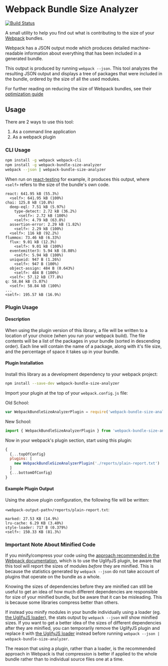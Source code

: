 Webpack Bundle Size Analyzer
============================

[![Build Status](https://travis-ci.org/robertknight/webpack-bundle-size-analyzer.svg?branch=master)](https://travis-ci.org/robertknight/webpack-bundle-size-analyzer)

A small utility to help you find out what is contributing
to the size of your [Webpack](http://webpack.github.io/) bundles.

Webpack has a JSON output mode which produces detailed machine-readable
information about everything that has been included in a generated bundle.

This output is produced by running `webpack --json`. This tool analyzes
the resulting JSON output and displays a tree of packages that were included
in the bundle, ordered by the size of all the used modules.

For further reading on reducing the size of Webpack bundles,
see their [optimization guide](http://webpack.github.io/docs/optimization.html)

## Usage

There are 2 ways to use this tool:

1. As a command line application
2. As a webpack plugin

### CLI Usage
```sh
npm install -g webpack webpack-cli
npm install -g webpack-bundle-size-analyzer
webpack --json | webpack-bundle-size-analyzer
```

When run on [react-testing](https://github.com/robertknight/react-testing) for example,
it produces this output, where `<self>` refers to the size of the bundle's own code.

````
react: 641.95 kB (55.3%)
  <self>: 641.95 kB (100%)
chai: 125.8 kB (10.8%)
  deep-eql: 7.51 kB (5.97%)
    type-detect: 2.72 kB (36.2%)
      <self>: 2.72 kB (100%)
    <self>: 4.79 kB (63.8%)
  assertion-error: 2.29 kB (1.82%)
    <self>: 2.29 kB (100%)
  <self>: 116 kB (92.2%)
flummox: 73.46 kB (6.33%)
  flux: 9.01 kB (12.3%)
    <self>: 9.01 kB (100%)
  eventemitter3: 5.94 kB (8.08%)
    <self>: 5.94 kB (100%)
  uniqueid: 947 B (1.26%)
    <self>: 947 B (100%)
  object-assign: 484 B (0.643%)
    <self>: 484 B (100%)
  <self>: 57.12 kB (77.8%)
q: 58.84 kB (5.07%)
  <self>: 58.84 kB (100%)
...
<self>: 195.57 kB (16.9%)
````

### Plugin Usage

#### Description
When using the plugin version of this library, a file will be written to a
location of your choice (when you run your webpack build).  The file contents
will be a list of the packages in your bundle (sorted in descending order).
Each line will contain the name of a package, along with it's file size, and the
percentage of space it takes up in your bundle.

#### Plugin Installation
Install this library as a development dependency to your webpack project:
```sh
npm install --save-dev webpack-bundle-size-analyzer
```

Import your plugin at the top of your `webpack.config.js` file:

Old School:
```js
var WebpackBundleSizeAnalyzerPlugin = require('webpack-bundle-size-analyzer').WebpackBundleSizeAnalyzerPlugin;
```

New School:
```js
import { WebpackBundleSizeAnalyzerPlugin } from 'webpack-bundle-size-analyzer';
```

Now in your webpack's plugin section, start using this plugin:

```js
{
  {...topOfConfig}
  plugins: [
    new WebpackBundleSizeAnalyzerPlugin('./reports/plain-report.txt')
  ]
  {...bottomOfConfig}
}
```

#### Example Plugin Output

Using the above plugin configuration, the following file will be written:

`<webpack-output-path>/reports/plain-report.txt`:
```text
marked: 27.53 KB (14.9%)
lru-cache: 6.29 KB (3.40%)
style-loader: 717 B (0.379%)
<self>: 150.33 KB (81.3%)
```


### Important Note About Minified Code

If you minify/compress your code using the [approach recommended in the Webpack documentation](http://webpack.github.io/docs/optimization.html), which is to use the UglifyJS plugin, be aware that this tool will report the sizes of modules _before_ they are minified. This is because the statistics generated by `webpack --json` do not take account of plugins that operate on the bundle as a whole.

Knowing the sizes of dependencies before they are minified can still be useful to get an idea of how much different dependencies are responsible for size of your minified bundle, but be aware that it can be misleading. This is because some libraries compress better than others.

If instead you minify modules in your bundle individually using a loader (eg. [the UglifyJS loader](https://www.npmjs.com/package/uglify-loader)), the stats output by `webpack --json` _will_ show minified sizes. If you want to get a better idea of the sizes of different dependencies after they are minified, you can temporarily remove the UglifyJS plugin and replace it with [the UglifyJS loader](https://www.npmjs.com/package/uglify-loader) instead before running `webpack --json | webpack-bundle-size-analyzer`.

The reason that using a plugin, rather than a loader, is the recommended approach in Webpack is that compression is better if applied to the whole bundle rather than to individual source files one at a time.
